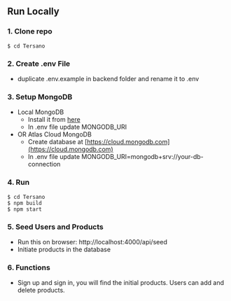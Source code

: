 
## Run Locally

### 1. Clone repo

```
$ cd Tersano
```

### 2. Create .env File

- duplicate .env.example in backend folder and rename it to .env

### 3. Setup MongoDB

- Local MongoDB
  - Install it from [here](https://www.mongodb.com/try/download/community)
  - In .env file update MONGODB_URI
- OR Atlas Cloud MongoDB
  - Create database at [https://cloud.mongodb.com](https://cloud.mongodb.com)
  - In .env file update MONGODB_URI=mongodb+srv://your-db-connection

### 4. Run 

```
$ cd Tersano
$ npm build
$ npm start
```


### 5. Seed Users and Products

- Run this on browser: http://localhost:4000/api/seed
- Initiate products in the database



### 6. Functions

- Sign up and sign in, you will find the initial products. Users can add and delete products.

